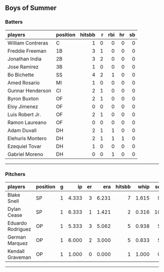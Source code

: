 ## Boys of Summer

### Batters

 
|players           |position | hitsbb|  r| rbi| hr| sb| 
|:-----------------|:--------|------:|--:|---:|--:|--:| 
|William Contreras |C        |      1|  0|   0|  0|  0| 
|Freddie Freeman   |1B       |      3|  1|   0|  0|  0| 
|Jonathan India    |2B       |      3|  2|   0|  0|  0| 
|Jose Ramirez      |3B       |      1|  0|   0|  0|  0| 
|Bo Bichette       |SS       |      4|  2|   1|  0|  0| 
|Amed Rosario      |MI       |      1|  0|   0|  0|  0| 
|Gunnar Henderson  |CI       |      2|  1|   0|  0|  0| 
|Byron Buxton      |OF       |      2|  1|   0|  0|  0| 
|Eloy Jimenez      |OF       |      0|  0|   0|  0|  0| 
|Luis Robert Jr.   |OF       |      2|  1|   0|  0|  0| 
|Ramon Laureano    |OF       |      0|  0|   0|  0|  0| 
|Adam Duvall       |DH       |      2|  1|   1|  0|  0| 
|Elehuris Montero  |DH       |      2|  1|   1|  1|  0| 
|Ezequiel Tovar    |DH       |      1|  0|   0|  0|  0| 
|Gabriel Moreno    |DH       |      0|  0|   1|  0|  0| 

* * *

### Pitchers

 
|players           |position |  g|    ip| er|   era| hitsbb|  whip| so|  w| sv| 
|:-----------------|:--------|--:|-----:|--:|-----:|------:|-----:|--:|--:|--:| 
|Blake Snell       |SP       |  1| 4.333|  3| 6.231|      7| 1.615|  9|  0|  0| 
|Dylan Cease       |SP       |  1| 6.333|  1| 1.421|      2| 0.316| 10|  0|  0| 
|Eduardo Rodriguez |OP       |  1| 5.333|  3| 5.062|      5| 0.938|  5|  0|  0| 
|German Marquez    |OP       |  1| 6.000|  2| 3.000|      5| 0.833|  5|  1|  0| 
|Kendall Graveman  |OP       |  1| 1.000|  0| 0.000|      1| 1.000|  0|  1|  0| 


* * *


